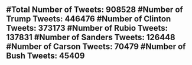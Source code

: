 #Total Number of Tweets: 908528 
#Number of Trump Tweets: 446476
#Number of Clinton Tweets: 373173
#Number of Rubio Tweets: 137831
#Number of Sanders Tweets: 126448
#Number of Carson Tweets: 70479
#Number of Bush Tweets: 45409
---
